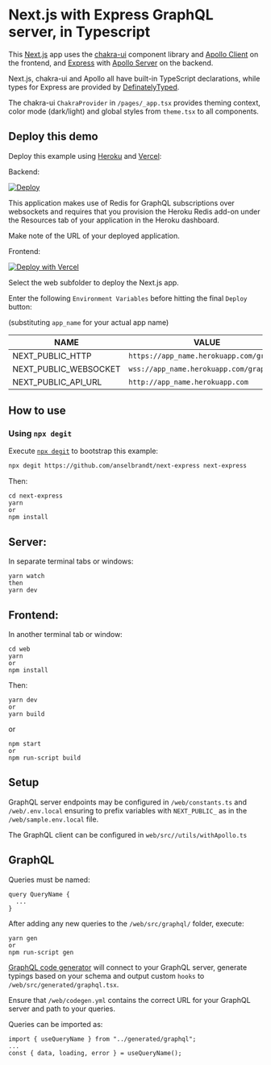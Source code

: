 # Next.js with Express GraphQL server, in Typescript

This [Next.js](https://nextjs.org/) app uses the [chakra-ui](https://next.chakra-ui.com/) component library and [Apollo Client](https://www.apollographql.com/docs/react/) on the frontend, and [Express](https://expressjs.com/) with [Apollo Server](https://www.apollographql.com/docs/apollo-server/) on the backend.

Next.js, chakra-ui and Apollo all have built-in TypeScript declarations, while types for Express are provided by [DefinatelyTyped](https://definitelytyped.org/).

The chakra-ui `ChakraProvider` in `/pages/_app.tsx` provides theming context, color mode (dark/light) and global styles from `theme.tsx` to all components.

## Deploy this demo

Deploy this example using [Heroku](https://www.heroku.com/) and [Vercel](https://vercel.com):

Backend:

[![Deploy](https://www.herokucdn.com/deploy/button.svg)](https://heroku.com/deploy?template=https://github.com/anselbrandt/next-express)

This application makes use of Redis for GraphQL subscriptions over websockets and requires that you provision the Heroku Redis add-on under the Resources tab of your application in the Heroku dashboard.

Make note of the URL of your deployed application.

Frontend:

[![Deploy with Vercel](https://vercel.com/button)](https://vercel.com/import/project?template=https://github.com/anselbrandt/next-express)

Select the web subfolder to deploy the Next.js app.

Enter the following `Environment Variables` before hitting the final `Deploy` button:

(substituting `app_name` for your actual app name)

| NAME                  | VALUE                                    |
| --------------------- | ---------------------------------------- |
| NEXT_PUBLIC_HTTP      | `https://app_name.herokuapp.com/graphql` |
| NEXT_PUBLIC_WEBSOCKET | `wss://app_name.herokuapp.com/graphql`   |
| NEXT_PUBLIC_API_URL   | `http://app_name.herokuapp.com`          |

## How to use

### Using `npx degit`

Execute [`npx degit`](https://github.com/Rich-Harris/degit) to bootstrap this example:

```bash
npx degit https://github.com/anselbrandt/next-express next-express
```

Then:

```
cd next-express
yarn
or
npm install
```

## Server:

In separate terminal tabs or windows:

```
yarn watch
then
yarn dev
```

## Frontend:

In another terminal tab or window:

```
cd web
yarn
or
npm install
```

Then:

```
yarn dev
or
yarn build
```

or

```
npm start
or
npm run-script build
```

## Setup

GraphQL server endpoints may be configured in `/web/constants.ts` and `/web/.env.local` ensuring to prefix variables with `NEXT_PUBLIC_` as in the `/web/sample.env.local` file.

The GraphQL client can be configured in `web/src//utils/withApollo.ts`

## GraphQL

Queries must be named:

```
query QueryName {
  ...
}
```

After adding any new queries to the `/web/src/graphql/` folder, execute:

```
yarn gen
or
npm run-script gen
```

[GraphQL code generator](https://graphql-code-generator.com/) will connect to your GraphQL server, generate typings based on your schema and output custom `hooks` to `/web/src/generated/graphql.tsx`.

Ensure that `/web/codegen.yml` contains the correct URL for your GraphQL server and path to your queries.

Queries can be imported as:

```
import { useQueryName } from "../generated/graphql";
...
const { data, loading, error } = useQueryName();
```
